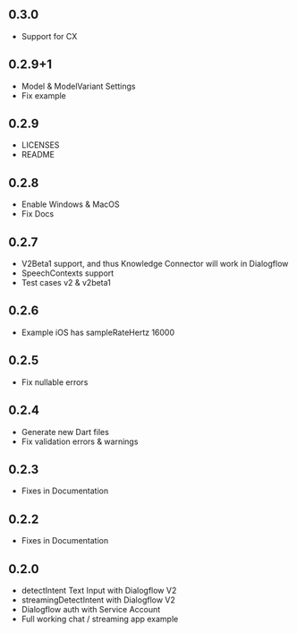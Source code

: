 ## 0.3.0

* Support for CX

## 0.2.9+1

* Model & ModelVariant Settings
* Fix example

## 0.2.9

* LICENSES
* README

## 0.2.8

* Enable Windows & MacOS
* Fix Docs

## 0.2.7

* V2Beta1 support, and thus Knowledge Connector will work in Dialogflow
* SpeechContexts support
* Test cases v2 & v2beta1

## 0.2.6

* Example iOS has sampleRateHertz 16000

## 0.2.5

* Fix nullable errors

## 0.2.4

* Generate new Dart files
* Fix validation errors & warnings

## 0.2.3

* Fixes in Documentation

## 0.2.2

* Fixes in Documentation

## 0.2.0

* detectIntent Text Input with Dialogflow V2
* streamingDetectIntent with Dialogflow V2
* Dialogflow auth with Service Account
* Full working chat / streaming app example
